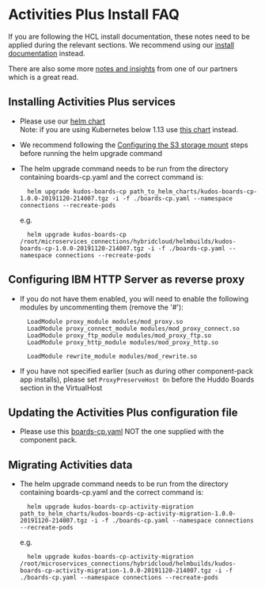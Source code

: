 # Activities Plus Install FAQ

If you are following the HCL install documentation, these notes need to be applied during the relevant sections. We recommend using our [install documentation](https://docs.huddo.com/boards/cp/) instead.

There are also some more [notes and insights](https://blog.msbiro.net/2020/02/hcl-connections-65-actity-plus-tips-setup.html) from one of our partners which is a great read.

## Installing Activities Plus services

<!-- - There is an [HCL Technote](https://support.hcltechsw.com/csm?id=kb_article&sysparm_article=KB0074334) (KB0074334) that needs to be followed -->

- Please use our [helm chart](/assets/config/kubernetes/kudos-boards-cp-1.1.1.tgz)
        <br>Note: if you are using Kubernetes below 1.13 use [this chart](/assets/config/kubernetes/kudos-boards-cp-1.0.0.tgz) instead.

- We recommend following the [Configuring the S3 storage mount](https://help.hcltechsw.com/connections/v65/admin/install/cp_3p_config_ap_s3_storage_mount.html) steps before running the helm upgrade command

- The helm upgrade command needs to be run from the directory containing boards-cp.yaml and the correct command is:

        helm upgrade kudos-boards-cp path_to_helm_charts/kudos-boards-cp-1.0.0-20191120-214007.tgz -i -f ./boards-cp.yaml --namespace connections --recreate-pods

    e.g.

        helm upgrade kudos-boards-cp /root/microservices_connections/hybridcloud/helmbuilds/kudos-boards-cp-1.0.0-20191120-214007.tgz -i -f ./boards-cp.yaml --namespace connections --recreate-pods

## Configuring IBM HTTP Server as reverse proxy

- If you do not have them enabled, you will need to enable the following modules by uncommenting them (remove the '#'):

        LoadModule proxy_module modules/mod_proxy.so
        LoadModule proxy_connect_module modules/mod_proxy_connect.so
        LoadModule proxy_ftp_module modules/mod_proxy_ftp.so
        LoadModule proxy_http_module modules/mod_proxy_http.so

        LoadModule rewrite_module modules/mod_rewrite.so

- If you have not specified earlier (such as during other component-pack app installs), please set `ProxyPreserveHost On` before the Huddo Boards section in the VirtualHost

## Updating the Activities Plus configuration file

- Please use this [boards-cp.yaml](/assets/boards/cp/boards-cp.yaml) NOT the one supplied with the component pack.

## Migrating Activities data

- The helm upgrade command needs to be run from the directory containing boards-cp.yaml and the correct command is:

        helm upgrade kudos-boards-cp-activity-migration path_to_helm_charts/kudos-boards-cp-activity-migration-1.0.0-20191120-214007.tgz -i -f ./boards-cp.yaml --namespace connections --recreate-pods

    e.g.

        helm upgrade kudos-boards-cp-activity-migration /root/microservices_connections/hybridcloud/helmbuilds/kudos-boards-cp-activity-migration-1.0.0-20191120-214007.tgz -i -f ./boards-cp.yaml --namespace connections --recreate-pods
